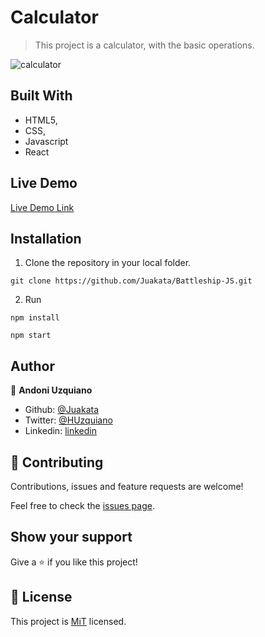 # Calculator

> This project is a calculator, with the basic operations.

![calculator](https://user-images.githubusercontent.com/11781597/73986379-17212880-4903-11ea-989e-55274582c228.png)


## Built With

- HTML5,
- CSS,
- Javascript
- React

## Live Demo

[Live Demo Link](https://mysticcalc.herokuapp.com/)

## Installation

1. Clone the repository in your local folder.
```
git clone https://github.com/Juakata/Battleship-JS.git
```
2. Run
```
npm install
```
```
npm start
```

## Author

👤 **Andoni Uzquiano**

- Github: [@Juakata](https://github.com/Juakata)
- Twitter: [@HUzquiano](https://twitter.com/HUzquiano)
- Linkedin: [linkedin](https://www.linkedin.com/in/andoni-uzquiano-31304818a/)

## 🤝 Contributing

Contributions, issues and feature requests are welcome!

Feel free to check the [issues page](https://github.com/Juakata/calculator/issues).

## Show your support

Give a ⭐️ if you like this project!

## 📝 License

This project is [MiT](https://opensource.org/licenses/MIT) licensed.
